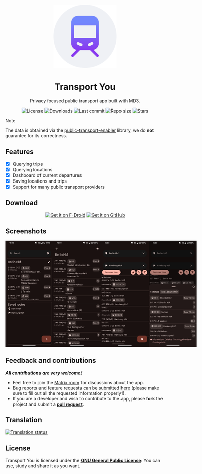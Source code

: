 <!-- ---------- Header ---------- -->
<div align="center">
  <img width="200" height="200"src="fastlane/metadata/android/en-US/images/icon.png">
  <h1>Transport You</h1>
<p>Privacy focused public transport app built with MD3.</p>

<!-- ---------- Badges ---------- -->
  <div align="center">
    <img alt="License" src="https://img.shields.io/github/license/you-apps/TransportYou?color=c3e7ff&style=flat-square">
    <img alt="Downloads" src="https://img.shields.io/github/downloads/you-apps/TransportYou/total.svg?color=c3e7ff&style=flat-square">
    <img alt="Last commit" src="https://img.shields.io/github/last-commit/you-apps/TransportYou?color=c3e7ff&style=flat-square">
    <img alt="Repo size" src="https://img.shields.io/github/repo-size/you-apps/TransportYou?color=c3e7ff&style=flat-square">
    <img alt="Stars" src="https://img.shields.io/github/stars/you-apps/TransportYou?color=c3e7ff&style=flat-square">
    <br>
</div>
</div>

> [!NOTE]
> The data is obtained via the <a href='https://github.com/schildbach/public-transport-enabler'>public-transport-enabler</a> library, we do **not** guarantee for its correctness.
<!-- ---------- Description ---------- -->
## Features

- [x] Querying trips
- [x] Querying locations
- [x] Dashboard of current departures
- [x] Saving locations and trips
- [x] Support for many public transport providers

<!-- ---------- Download ---------- -->
## Download
  <div align="center">

[<img src="https://fdroid.gitlab.io/artwork/badge/get-it-on.png" alt="Get it on F-Droid" height="80">](https://f-droid.org/packages/net.youapps.transport/)
[<img src="https://raw.githubusercontent.com/vadret/android/master/assets/get-github.png" alt="Get it on GitHub" height="80">](https://github.com/you-apps/TransportYou/releases/latest)

</div>

<!-- ---------- Screenshots ---------- -->
## Screenshots

<div style="display: flex;">
  <img src="fastlane/metadata/android/en-US/images/phoneScreenshots/1-home.png" width=30%>
  <img src="fastlane/metadata/android/en-US/images/phoneScreenshots/2-departures.png" width=30%>
  <img src="fastlane/metadata/android/en-US/images/phoneScreenshots/3-routes.png" width=30%>
  <img src="fastlane/metadata/android/en-US/images/phoneScreenshots/4-trip.png" width=30%>

</div>

<!-- ---------- Contribution ---------- -->
## Feedback and contributions
***All contributions are very welcome!***

* Feel free to join the [Matrix room](https://matrix.to/#/#you-apps:matrix.org) for discussions about the app.
* Bug reports and feature requests can be submitted [here](https://github.com/you-apps/TransportYou/issues) (please make sure to fill out all the requested information properly!).
* If you are a developer and wish to contribute to the app, please **fork** the project and submit a [**pull request**](https://help.github.com/articles/about-pull-requests/).

## Translation
<a href="https://hosted.weblate.org/projects/you-apps/transport-you/">
<img src="https://hosted.weblate.org/widgets/you-apps/-/transport-you/287x66-grey.png" alt="Translation status" />
</a>

## License

Transport You is licensed under the [**GNU General Public License**](https://www.gnu.org/licenses/gpl.html): You can use, study and share it as you want.
